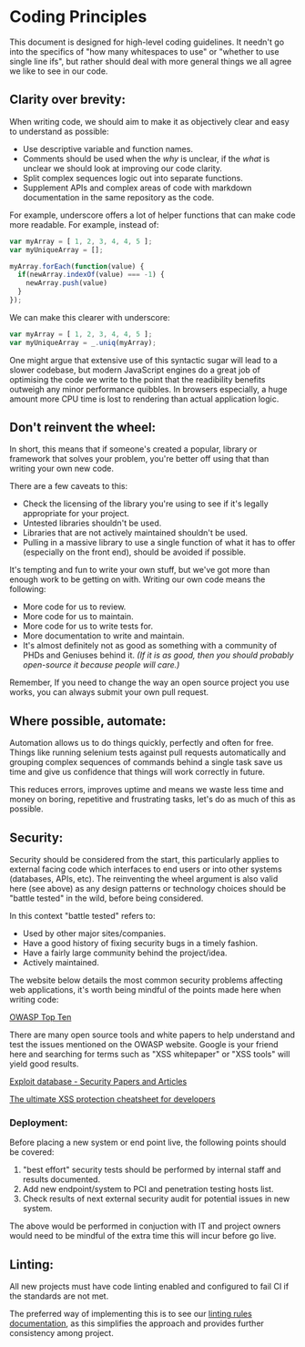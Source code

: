 # Coding Principles
This document is designed for high-level coding guidelines. It needn't go into the specifics of "how many whitespaces to use" or "whether to use single line ifs", but rather should deal with more general things we all agree we like to see in our code.

## Clarity over brevity:
When writing code, we should aim to make it as objectively clear and easy to understand as possible:

* Use descriptive variable and function names.
* Comments should be used when the *why* is unclear, if the *what* is unclear we should look at improving our code clarity.
* Split complex sequences logic out into separate functions.
* Supplement APIs and complex areas of code with markdown documentation in the same repository as the code.

For example, underscore offers a lot of helper functions that can make code more readable. For example, instead of:

```javascript
var myArray = [ 1, 2, 3, 4, 4, 5 ];
var myUniqueArray = [];

myArray.forEach(function(value) {
  if(newArray.indexOf(value) === -1) {
    newArray.push(value)
  }
});
```

We can make this clearer with underscore:

```javascript
var myArray = [ 1, 2, 3, 4, 4, 5 ];
var myUniqueArray = _.uniq(myArray);
```

One might argue that extensive use of this syntactic sugar will lead to a slower codebase, but modern JavaScript engines do a great job of optimising the code we write to the point that the readibility benefits outweigh any minor performance quibbles. In browsers especially, a huge amount more CPU time is lost to rendering than actual application logic.

## Don't reinvent the wheel:
In short, this means that if someone's created a popular, library or framework that solves your problem, you're better off using that than writing your own new code.

There are a few caveats to this:

 * Check the licensing of the library you're using to see if it's legally appropriate for your project.
 * Untested libraries shouldn't be used.
 * Libraries that are not actively maintained shouldn't be used.
 * Pulling in a massive library to use a single function of what it has to offer (especially on the front end), should be avoided if possible.

It's tempting and fun to write your own stuff, but we've got more than enough work to be getting on with. Writing our own code means the following:

 * More code for us to review.
 * More code for us to maintain.
 * More code for us to write tests for.
 * More documentation to write and maintain.
 * It's almost definitely not as good as something with a community of PHDs and Geniuses behind it. *(If it is as good, then you should probably open-source it because people will care.)*

Remember, If you need to change the way an open source project you use works, you can always submit your own pull request.

## Where possible, automate:
Automation allows us to do things quickly, perfectly and often for free. Things like running selenium tests against pull requests automatically and grouping complex sequences of commands behind a single task save us time and give us confidence that things will work correctly in future.

This reduces errors, improves uptime and means we waste less time and money on boring, repetitive and frustrating tasks, let's do as much of this as possible.

## Security:
Security should be considered from the start, this particularly applies to external facing code which interfaces to end users or into other systems (databases, APIs, etc).
The reinventing the wheel argument is also valid here (see above) as any design patterns or technology choices should be "battle tested" in the wild, before being considered.

In this context "battle tested" refers to:

 * Used by other major sites/companies.
 * Have a good history of fixing security bugs in a timely fashion.
 * Have a fairly large community behind the project/idea.
 * Actively maintained.

The website below details the most common security problems affecting web applications, it's worth being mindful of the points made here when writing code:

[OWASP Top Ten](https://owasp.org/www-project-top-ten/)

There are many open source tools and white papers to help understand and test the issues mentioned on the OWASP website. Google is your friend here and searching for terms such as "XSS whitepaper" or "XSS tools" will yield good results.

[Exploit database - Security Papers and Articles](http://www.exploit-db.com/papers/)

[The ultimate XSS protection cheatsheet for developers](https://www.exploit-db.com/exploits/33931)

### Deployment:

Before placing a new system or end point live, the following points should be covered:

 1. "best effort" security tests should be performed by internal staff and results documented.
 1. Add new endpoint/system to PCI and penetration testing hosts list.
 1. Check results of next external security audit for potential issues in new system.

The above would be performed in conjuction with IT and project owners would need to be mindful of the extra time this will incur before go live.

## Linting:

All new projects must have code linting enabled and configured to fail CI if the standards are not met.

The preferred way of implementing this is to see our [linting rules documentation](../javascript-linting-rules.md#adding-to-your-project), as this simplifies the approach and provides further consistency among project.
